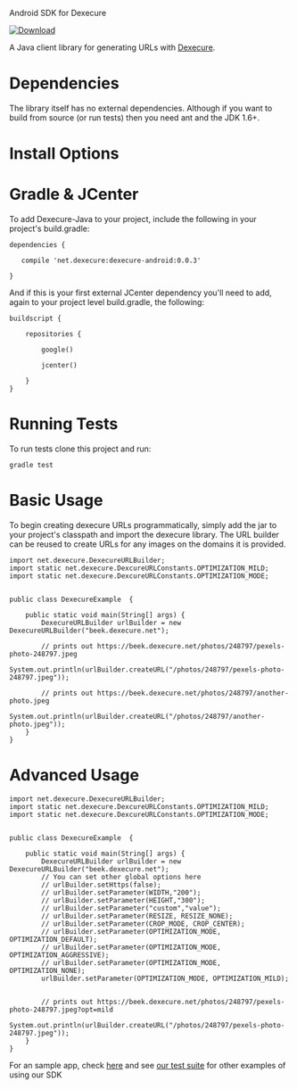 Android SDK for Dexecure

[ ![Download](https://api.bintray.com/packages/dexecure/maven/dexecure-android/images/download.svg?version=0.0.3) ](https://bintray.com/dexecure/maven/dexecure-android/0.0.1/link)


A Java client library for generating URLs with [Dexecure](https://dexecure.com).

# Dependencies

The library itself has no external dependencies. Although if you want to build from source (or run tests) then you need ant and the JDK 1.6+.

# Install Options

# Gradle & JCenter
To add Dexecure-Java to your project, include the following in your project's build.gradle:

```
dependencies {

   compile 'net.dexecure:dexecure-android:0.0.3'
  
}
```

And if this is your first external JCenter dependency you'll need to add, again to your project level build.gradle, the following:

```
buildscript {

    repositories {
    
        google()
        
        jcenter()
        
    }
}
```

# Running Tests

To run tests clone this project and run:

```gradle test```

# Basic Usage

To begin creating dexecure URLs programmatically, simply add the jar to your project's classpath and import the dexecure library. The URL builder can be reused to create URLs for any images on the domains it is provided.

```
import net.dexecure.DexecureURLBuilder;
import static net.dexecure.DexcureURLConstants.OPTIMIZATION_MILD;
import static net.dexecure.DexcureURLConstants.OPTIMIZATION_MODE;


public class DexecureExample  {

    public static void main(String[] args) {
        DexecureURLBuilder urlBuilder = new DexecureURLBuilder("beek.dexecure.net");
        
        // prints out https://beek.dexecure.net/photos/248797/pexels-photo-248797.jpeg
        System.out.println(urlBuilder.createURL("/photos/248797/pexels-photo-248797.jpeg"));
        
        // prints out https://beek.dexecure.net/photos/248797/another-photo.jpeg
        System.out.println(urlBuilder.createURL("/photos/248797/another-photo.jpeg"));
    }
}
```

# Advanced Usage

```
import net.dexecure.DexecureURLBuilder;
import static net.dexecure.DexcureURLConstants.OPTIMIZATION_MILD;
import static net.dexecure.DexcureURLConstants.OPTIMIZATION_MODE;


public class DexecureExample  {

    public static void main(String[] args) {
        DexecureURLBuilder urlBuilder = new DexecureURLBuilder("beek.dexecure.net");
        // You can set other global options here
        // urlBuilder.setHttps(false);
        // urlBuilder.setParameter(WIDTH,"200");
        // urlBuilder.setParameter(HEIGHT,"300");
        // urlBuilder.setParameter("custom","value");
        // urlBuilder.setParameter(RESIZE, RESIZE_NONE);
        // urlBuilder.setParameter(CROP_MODE, CROP_CENTER);
        // urlBuilder.setParameter(OPTIMIZATION_MODE, OPTIMIZATION_DEFAULT);
        // urlBuilder.setParameter(OPTIMIZATION_MODE, OPTIMIZATION_AGGRESSIVE);
        // urlBuilder.setParameter(OPTIMIZATION_MODE, OPTIMIZATION_NONE);
        urlBuilder.setParameter(OPTIMIZATION_MODE, OPTIMIZATION_MILD);


        // prints out https://beek.dexecure.net/photos/248797/pexels-photo-248797.jpeg?opt=mild
        System.out.println(urlBuilder.createURL("/photos/248797/pexels-photo-248797.jpeg"));
    }
}
```

For an sample app, check [here](https://github.com/Dexecure/android-sdk/tree/master/app) and see [our test suite](https://github.com/Dexecure/android-sdk/blob/master/lib/src/test/java/net/dexecure/UnitTest.java) for other examples of using our SDK
